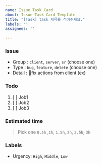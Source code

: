 ```yaml
---
name: Issue Task Card
about: Issue Task Card Template
title: "[Task] task 제목을 적어주세요."
labels: ''
assignees: ''

---
```


### Issue
- Group : `client`, `server`, `sr` (choose one)
- Type : `bug`, `feature`, `delete` (choose one)
- Detail : fix actions from client (ex)

### Todo
1. [ ] Job1
2. [ ] Job2
3. [ ] Job3

### Estimated time
> Pick one
`0.5h` ,`1h`, `1.5h`, `2h`, `2.5h`, `3h`

### Labels
- Urgency: `High`, `Middle`, `Low`
